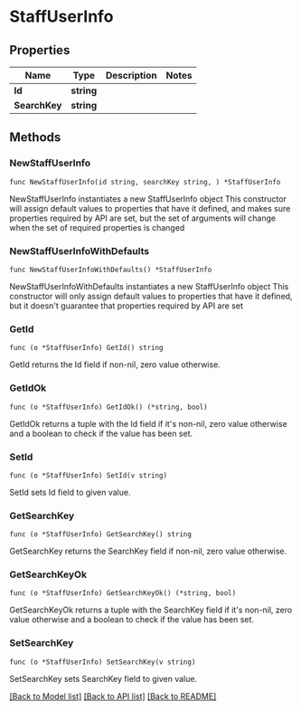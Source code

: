 # StaffUserInfo

## Properties

Name | Type | Description | Notes
------------ | ------------- | ------------- | -------------
**Id** | **string** |  | 
**SearchKey** | **string** |  | 

## Methods

### NewStaffUserInfo

`func NewStaffUserInfo(id string, searchKey string, ) *StaffUserInfo`

NewStaffUserInfo instantiates a new StaffUserInfo object
This constructor will assign default values to properties that have it defined,
and makes sure properties required by API are set, but the set of arguments
will change when the set of required properties is changed

### NewStaffUserInfoWithDefaults

`func NewStaffUserInfoWithDefaults() *StaffUserInfo`

NewStaffUserInfoWithDefaults instantiates a new StaffUserInfo object
This constructor will only assign default values to properties that have it defined,
but it doesn't guarantee that properties required by API are set

### GetId

`func (o *StaffUserInfo) GetId() string`

GetId returns the Id field if non-nil, zero value otherwise.

### GetIdOk

`func (o *StaffUserInfo) GetIdOk() (*string, bool)`

GetIdOk returns a tuple with the Id field if it's non-nil, zero value otherwise
and a boolean to check if the value has been set.

### SetId

`func (o *StaffUserInfo) SetId(v string)`

SetId sets Id field to given value.


### GetSearchKey

`func (o *StaffUserInfo) GetSearchKey() string`

GetSearchKey returns the SearchKey field if non-nil, zero value otherwise.

### GetSearchKeyOk

`func (o *StaffUserInfo) GetSearchKeyOk() (*string, bool)`

GetSearchKeyOk returns a tuple with the SearchKey field if it's non-nil, zero value otherwise
and a boolean to check if the value has been set.

### SetSearchKey

`func (o *StaffUserInfo) SetSearchKey(v string)`

SetSearchKey sets SearchKey field to given value.



[[Back to Model list]](../README.md#documentation-for-models) [[Back to API list]](../README.md#documentation-for-api-endpoints) [[Back to README]](../README.md)


